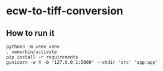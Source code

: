 # ecw-to-tiff-conversion

## How to run it
```
python3 -m venv venv
. venv/bin/activate
pip install -r requirements
gunicorn -w 4 -b '127.0.0.1:5000' --chdir 'src' 'app:app'
```
